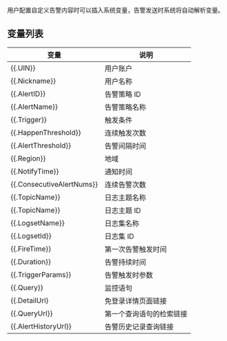 用户配置自定义告警内容时可以插入系统变量，告警发送时系统将自动解析变量。

## 变量列表

| 变量                     | 说明               |
|--------------------------|------------------|
| {{.UIN}}                  | 用户账户           |
| {{.Nickname}}             | 用户名称           |
| {{.AlertID}}              | 告警策略 ID         |
| {{.AlertName}}            | 告警策略名称       |
| {{.Trigger}}              | 触发条件           |
| {{.HappenThreshold}}      | 连续触发次数       |
| {{.AlertThreshold}}       | 告警间隔时间       |
| {{.Region}}               | 地域               |
| {{.NotifyTime}}           | 通知时间           |
| {{.ConsecutiveAlertNums}} | 连续告警次数       |
| {{.TopicName}}            | 日志主题名称       |
| {{.TopicName}}            | 日志主题 ID         |
| {{.LogsetName}}           | 日志集名称         |
| {{.LogsetId}}             | 日志集 ID           |
| {{.FireTime}}             | 第一次告警触发时间 |
| {{.Duration}}             | 告警持续时间       |
| {{.TriggerParams}}        | 告警触发时参数     |
| {{.Query}}                | 监控语句           |
| {{.DetailUrl}   | 免登录详情页面链接   |
| {{.QueryUrl}}   | 第一个查询语句的检索链接   |
| {{.AlertHistoryUrl}}   | 告警历史记录查询链接   |
